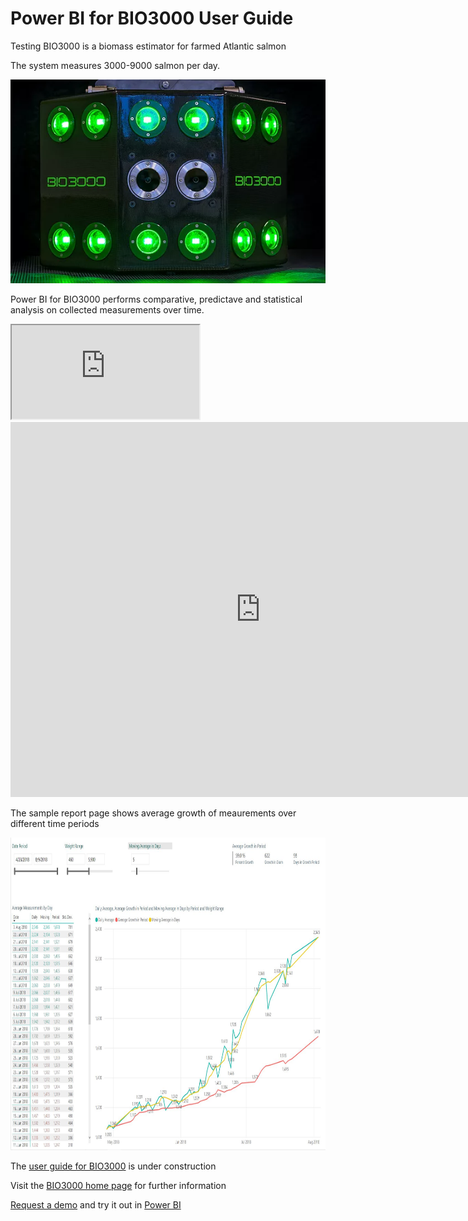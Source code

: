 # Power BI for BIO3000 User Guide
Testing
BIO3000 is a biomass estimator for farmed Atlantic salmon

The system measures 3000-9000 salmon per day.

<picture>
  <source srcset="/img/camera.webp" type="image/webp">
  <source srcset="/img/camera.jpg" type="image/jpeg"> 
  <img src="/img/camera.webp">
</picture>

Power BI for BIO3000 performs comparative, predictave and statistical analysis on collected measurements over time.

<iframe src="https://www.w3schools.com"></iframe>

<iframe width="800" height="600" src="https://app.powerbi.com/view?r=eyJrIjoiMTdhMGExZWItMzIzMi00MmFiLWI4OTItMTRkYThlOGM0ODA1IiwidCI6ImZhMWRhNjI0LTkwNDktNGY0My1hYmQ1LTk3MGNiNTc4YThjNiIsImMiOjl9" frameborder="0" allowFullScreen="true"></iframe>

The sample report page shows average growth of meaurements over different time periods


<img src="/img/growth-page.jpg"  height="500" width="900"/>

The [user guide for BIO3000](https://bio3000.github.io/index.html)  is under construction

Visit the [BIO3000 home page](https://www.bio3000.no/home)  for further information

[Request a demo](https://www.bio3000.no/contact) and try it out in [Power BI](app.powerbi.com)
